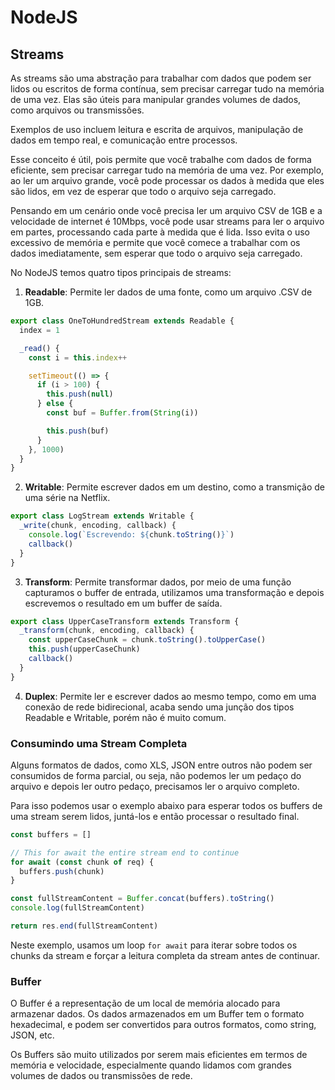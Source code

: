 # NodeJS

## Streams

As streams são uma abstração para trabalhar com dados que podem ser lidos ou escritos de forma contínua, sem precisar carregar tudo na memória de uma vez. Elas são úteis para manipular grandes volumes de dados, como arquivos ou transmissões.

Exemplos de uso incluem leitura e escrita de arquivos, manipulação de dados em tempo real, e comunicação entre processos.

Esse conceito é útil, pois permite que você trabalhe com dados de forma eficiente, sem precisar carregar tudo na memória de uma vez. Por exemplo, ao ler um arquivo grande, você pode processar os dados à medida que eles são lidos, em vez de esperar que todo o arquivo seja carregado.

Pensando em um cenário onde você precisa ler um arquivo CSV de 1GB e a velocidade de internet é 10Mbps, você pode usar streams para ler o arquivo em partes, processando cada parte à medida que é lida. Isso evita o uso excessivo de memória e permite que você comece a trabalhar com os dados imediatamente, sem esperar que todo o arquivo seja carregado.

No NodeJS temos quatro tipos principais de streams:
1. **Readable**: Permite ler dados de uma fonte, como um arquivo .CSV de 1GB.
```js
export class OneToHundredStream extends Readable {
  index = 1

  _read() {
    const i = this.index++

    setTimeout(() => {
      if (i > 100) {
        this.push(null)
      } else {
        const buf = Buffer.from(String(i))

        this.push(buf)
      }
    }, 1000)
  }
}
```

2. **Writable**: Permite escrever dados em um destino, como a transmição de uma série na Netflix.
```js
export class LogStream extends Writable {
  _write(chunk, encoding, callback) {
    console.log(`Escrevendo: ${chunk.toString()}`)
    callback()
  }
}
```

3. **Transform**: Permite transformar dados, por meio de uma função capturamos o buffer de entrada, utilizamos uma transformação e depois escrevemos o resultado em um buffer de saída.
```js
export class UpperCaseTransform extends Transform {
  _transform(chunk, encoding, callback) {
    const upperCaseChunk = chunk.toString().toUpperCase()
    this.push(upperCaseChunk)
    callback()
  }
}
```

4. **Duplex**: Permite ler e escrever dados ao mesmo tempo, como em uma conexão de rede bidirecional, acaba sendo uma junção dos tipos Readable e Writable, porém não é muito comum.

### Consumindo uma Stream Completa

Alguns formatos de dados, como XLS, JSON entre outros não podem ser consumidos de forma parcial, ou seja, não podemos ler um pedaço do arquivo e depois ler outro pedaço, precisamos ler o arquivo completo.

Para isso podemos usar o exemplo abaixo para esperar todos os buffers de uma stream serem lidos, juntá-los e então processar o resultado final.

```js
const buffers = []

// This for await the entire stream end to continue
for await (const chunk of req) {
  buffers.push(chunk)
}

const fullStreamContent = Buffer.concat(buffers).toString()
console.log(fullStreamContent)

return res.end(fullStreamContent)
```

Neste exemplo, usamos um loop `for await` para iterar sobre todos os chunks da stream e forçar a leitura completa da stream antes de continuar.

### Buffer

O Buffer é a representação de um local de memória alocado para armazenar dados. Os dados armazenados em um Buffer tem o formato hexadecimal, e podem ser convertidos para outros formatos, como string, JSON, etc.

Os Buffers são muito utilizados por serem mais eficientes em termos de memória e velocidade, especialmente quando lidamos com grandes volumes de dados ou transmissões de rede.

